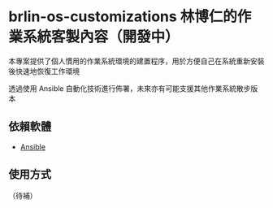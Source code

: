 # brlin-os-customizations 林博仁的作業系統客製內容（開發中）

本專案提供了個人慣用的作業系統環境的建置程序，用於方便自己在系統重新安裝後快速地恢復工作環境

透過使用 Ansible 自動化技術進行佈署，未來亦有可能支援其他作業系統散步版本

## 依賴軟體

* [Ansible](https://ansible.com)

## 使用方式

（待補）

